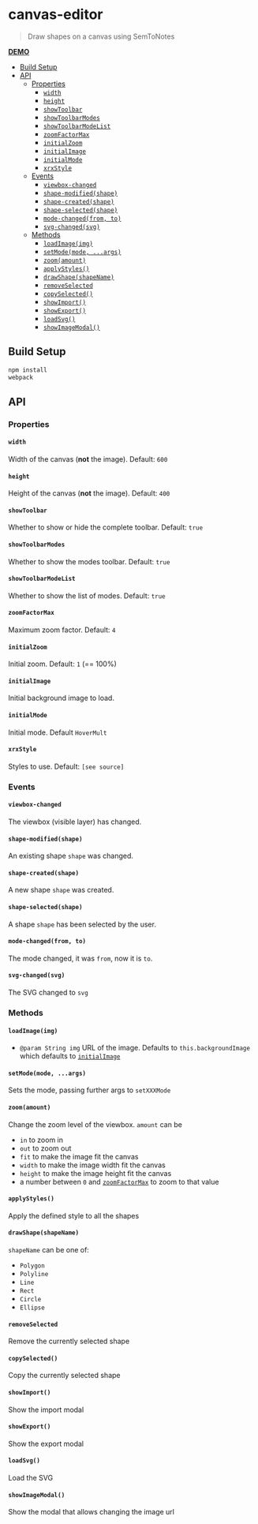 # canvas-editor

> Draw shapes on a canvas using SemToNotes

[**DEMO**](https://kba.github.io/canvas-editor)

<!-- BEGIN-MARKDOWN-TOC -->
* [Build Setup](#build-setup)
* [API](#api)
	* [Properties](#properties)
		* [`width`](#width)
		* [`height`](#height)
		* [`showToolbar`](#showtoolbar)
		* [`showToolbarModes`](#showtoolbarmodes)
		* [`showToolbarModeList`](#showtoolbarmodelist)
		* [`zoomFactorMax`](#zoomfactormax)
		* [`initialZoom`](#initialzoom)
		* [`initialImage`](#initialimage)
		* [`initialMode`](#initialmode)
		* [`xrxStyle`](#xrxstyle)
	* [Events](#events)
		* [`viewbox-changed`](#viewbox-changed)
		* [`shape-modified(shape)`](#shape-modifiedshape)
		* [`shape-created(shape)`](#shape-createdshape)
		* [`shape-selected(shape)`](#shape-selectedshape)
		* [`mode-changed(from, to)`](#mode-changedfrom-to)
		* [`svg-changed(svg)`](#svg-changedsvg)
	* [Methods](#methods)
		* [`loadImage(img)`](#loadimageimg)
		* [`setMode(mode, ...args)`](#setmodemode-args)
		* [`zoom(amount)`](#zoomamount)
		* [`applyStyles()`](#applystyles)
		* [`drawShape(shapeName)`](#drawshapeshapename)
		* [`removeSelected`](#removeselected)
		* [`copySelected()`](#copyselected)
		* [`showImport()`](#showimport)
		* [`showExport()`](#showexport)
		* [`loadSvg()`](#loadsvg)
		* [`showImageModal()`](#showimagemodal)

<!-- END-MARKDOWN-TOC -->


## Build Setup

```sh
npm install
webpack
```

## API

<!-- BEGIN-RENDER -ip '\* ' ./App.vue -->
### Properties
#### `width`
Width of the canvas (**not** the image). Default: `600`
#### `height`
Height of the canvas (**not** the image). Default: `400`
#### `showToolbar`
Whether to show or hide the complete toolbar. Default: `true`
#### `showToolbarModes`
Whether to show the modes toolbar. Default: `true`
#### `showToolbarModeList`
Whether to show the list of modes. Default: `true`
#### `zoomFactorMax`
Maximum zoom factor. Default: `4`
#### `initialZoom`
Initial zoom. Default: `1` (== 100%)
#### `initialImage`
Initial background image to load.
#### `initialMode`
Initial mode. Default `HoverMult`
#### `xrxStyle`
Styles to use. Default: `[see source]`
### Events

#### `viewbox-changed`
The viewbox (visible layer) has changed.
#### `shape-modified(shape)`
An existing shape `shape` was changed.
#### `shape-created(shape)`
A new shape `shape` was created.
#### `shape-selected(shape)`
A shape `shape` has been selected by the user.
#### `mode-changed(from, to)`
The mode changed, it was `from`, now it is `to`.
#### `svg-changed(svg)`
The SVG changed to `svg`
### Methods
#### `loadImage(img)`
- `@param String img` URL of the image. Defaults to `this.backgroundImage`
  which defaults to [`initialImage`](#initialimage)
#### `setMode(mode, ...args)`
Sets the mode, passing further args to `setXXXMode`
#### `zoom(amount)`
Change the zoom level of the viewbox.
`amount` can be
- `in` to zoom in
- `out` to zoom out
- `fit` to make the image fit the canvas
- `width` to make the image width fit the canvas
- `height` to make the image height fit the canvas
- a number between `0` and [`zoomFactorMax`](#zoomfactormax) to zoom to that value
#### `applyStyles()`
Apply the defined style to all the shapes
#### `drawShape(shapeName)`
`shapeName` can be one of:
- `Polygon`
- `Polyline`
- `Line`
- `Rect`
- `Circle`
- `Ellipse`
#### `removeSelected`
Remove the currently selected shape
#### `copySelected()`
Copy the currently selected shape
#### `showImport()`
Show the import modal
#### `showExport()`
Show the export modal
#### `loadSvg()`
Load the SVG
#### `showImageModal()`
Show the modal that allows changing the image url

<!-- END-RENDER -->

